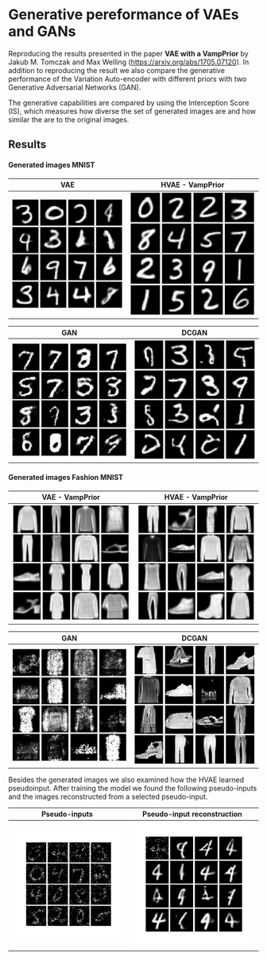 # Generative pereformance of VAEs and GANs
Reproducing the results presented in the paper **VAE with a VampPrior** by Jakub M. Tomczak  and  Max Welling (https://arxiv.org/abs/1705.07120).
In addition to reproducing the result we also compare the generative performance of the Variation Auto-encoder with different priors with two Generative Adversarial Networks (GAN).

The generative capabilities are compared by using the Interception Score (IS), which measures how diverse the set of generated images are and how similar the are to the original images.

## Results

#### Generated images MNIST

VAE             |  HVAE - VampPrior
:-------------------------:|:-------------------------:
![](img/VAE_standard_generated.jpg)  |  ![](img/HVAE_VampPrior_generated_new.jpg)

GAN             |  DCGAN
:-------------------------:|:-------------------------:
![](img/GAN_generated.jpg)  |  ![](img/DCGAN_generated.jpg)

#### Generated images Fashion MNIST

VAE - VampPrior             |  HVAE - VampPrior
:-------------------------:|:-------------------------:
![](img/VAE_VampPrior_generated_fashion.png)  |  ![](img/HVAE_VampPrior_generated_fashion.png)

GAN             |  DCGAN
:-------------------------:|:-------------------------:
![](img/GAN_generated_fashionmnist.jpg)  |  ![](img/DCGAN_generated_fashionmnist.jpg)


Besides the generated images we also examined how the HVAE learned pseudoinput.  After training the model we found the following pseudo-inputs and  the images reconstructed from a selected pseudo-input.

 Pseudo-inputs             |  Pseudo-input reconstruction
:-------------------------:|:-------------------------:
![](img/VAE_pseudo_inputs_mnist.jpg)  |  ![](img/VAE_generatered_from_pseudo_input.jpg)